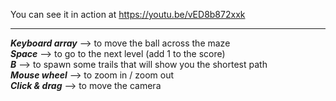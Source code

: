 You can see it in action at https://youtu.be/vED8b872xxk


---


___Keyboard array___ --> to move the ball across the maze <br>
___Space___ --> to go to the next level (add 1 to the score) <br>
___B___ --> to spawn some trails that will show you the shortest path <br>
___Mouse wheel___ --> to zoom in / zoom out <br>
___Click & drag___ --> to move the camera <br>
